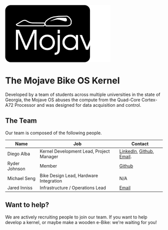 <img src="./documentation/images/mojave-logo.png">

# 

# The Mojave Bike OS Kernel

Developed by a team of students across multiple universities in the state of Georgia, the Mojave OS abuses the compute from the Quad-Core Cortex-A72 Processor and was designed for data acquisition and control.

## The Team

Our team is composed of the following people.

Name | Job | Contact 
-----|-----|-------------
Diego Alba | Kernel Development Lead, Project Manager | [LinkedIn](https://www.linkedin.com/in/dalbasudo/), [Github](https://github.com/DAlba-sudo/), [Email](mailto:diego.alba@malarylib.com).
Ryder Johnson | Member | [Github](https://github.com/UZ9)
Michael Seng | Bike Design Lead, Hardware Integration | N/A
Jared Inniss | Infrastructure / Operations Lead | [Email](Jaredinniss64@gmail.com)


## Want to help?

We are actively recruiting people to join our team. If you want to help develop a kernel, or maybe make a wooden e-Bike: we're waiting for you!
